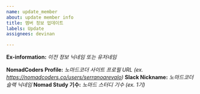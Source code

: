 ```yaml
---
name: update_member
about: update member info
title: 멤버 정보 업데이트
labels: Update
assignees: devinan

---
```


<!-- 위의 코드는 이슈할때 탬플릿입니다. 위쪽은 수정하시지 마세요 -->

<!--
수정시 _로 감싸져 있는 부분을 지우고 본인 정보를 입력하시면 됩니다.
수정 후 예시:
**Ex-information:** Nico
**NomadCoders Profile:** https://nomadcoders.co/users/serranoarevalo
**Slack Nickname:** 니꼬
**Nomad Study 기수:** 1기
-->

**Ex-information:** _이전 정보 닉네임 또는 유저네임_

**NomadCoders Profile:** _노마드코더 사이트 프로필 URL (ex. https://nomadcoders.co/users/serranoarevalo)_
**Slack Nickname:** _노마드코더 슬랙 닉네임_
**Nomad Study 기수:** _노마드 스터디 기수 (ex. 1기)_

<!-- pull request를 이용해주세요!  -->
